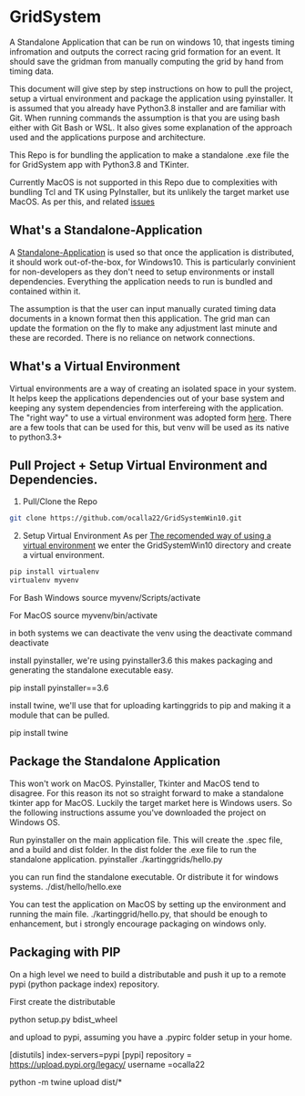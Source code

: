 # GridSystem
A Standalone Application that can be run on windows 10, that ingests timing infromation and outputs the correct racing grid formation for an event.
It should save the gridman from manually computing the grid by hand from timing data.

This document will give step by step instructions on how to pull the project, setup a virtual environment and package the application using pyinstaller. 
It is assumed that you already have Python3.8 installer and are familiar with Git. When running commands the assumption is that you are using bash either with Git Bash or WSL.
It also gives some explanation of the approach used and the applications purpose and architecture.

This Repo is for bundling the application to make a standalone .exe file the for GridSystem app with Python3.8 and TKinter.

Currently MacOS is not supported in this Repo due to complexities with bundling Tcl and TK using PyInstaller, but its unlikely the target market use MacOS. As per this, and related [issues](https://github.com/pyinstaller/pyinstaller/issues/3753)

## What's a Standalone-Application
A [Standalone-Application](https://medium.com/swlh/a-guide-to-standalone-applications-and-why-enterprises-need-them-1764fd1f8a0c) is used so that once the application is distributed, it should work out-of-the-box, for Windows10. This is particularly convinient for non-developers as they don't need to setup environments or install dependencies. Everything the application needs to run is bundled and contained within it.

The assumption is that the user can input manually curated timing data documents in a known format then this application. The grid man can update the formation on the fly to make any adjustment last minute and these are recorded. There is no reliance on network connections.

## What's a Virtual Environment
Virtual environments are a way of creating an isolated space in your system. It helps keep the applications dependencies out of your base system and keeping any system dependencies from interfereing with the application. The "right way" to use a virtual environment was adopted form [here](https://medium.com/@jtpaasch/the-right-way-to-use-virtual-environments-1bc255a0cba7). There are a few tools that can be used for this, but venv will be used as its native to python3.3+

## Pull Project + Setup Virtual Environment and Dependencies.
1. Pull/Clone the Repo
```bash
git clone https://github.com/ocalla22/GridSystemWin10.git
```

2. Setup Virtual Environment
As per [The recomended way of using a virtual environment](https://medium.com/@jtpaasch/the-right-way-to-use-virtual-environments-1bc255a0cba7) we enter the GridSystemWin10 directory and create a virtual environment.

```bash
pip install virtualenv
virtualenv myvenv
```
For Bash Windows
source myvenv/Scripts/activate

For MacOS
source myvenv/bin/activate

in both systems we can deactivate the venv using the deactivate command
deactivate

install pyinstaller, we're using pyinstaller3.6 this makes packaging and generating the standalone executable easy.

pip install pyinstaller==3.6

install twine, we'll use that for uploading kartinggrids to pip and making it a module that can be pulled.

pip install twine

## Package the Standalone Application
This won't work on MacOS. Pyinstaller, Tkinter and MacOS tend to disagree. For this reason its not so straight forward to make a standalone tkinter app for MacOS. Luckily the target market here is Windows users.
So the following instructions assume you've downloaded the project on Windows OS.

Run pyinstaller on the main application file. This will create the .spec file, and a build and dist folder. In the dist folder the .exe file to run the standalone application.
pyinstaller ./kartinggrids/hello.py

you can run find the standalone executable. Or distribute it for windows systems.
./dist/hello/hello.exe

You can test the application on MacOS by setting up the environment and running the main file.
./kartinggrid/hello.py, that should be enough to enhancement, but i strongly encourage packaging on windows only.


## Packaging with PIP
On a high level we need to build a distributable and push it up to a remote pypi (python package index) repository.

First create the distributable

python setup.py bdist_wheel

and upload to pypi, assuming you have a .pypirc folder setup in your home.

[distutils] 
index-servers=pypi
[pypi] 
repository = https://upload.pypi.org/legacy/ 
username =ocalla22

python -m twine upload dist/*
